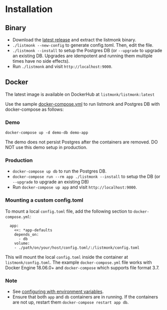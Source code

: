 # Installation

## Binary
- Download the [latest release](https://github.com/knadh/listmonk/releases) and extract the listmonk binary.
- `./listmonk --new-config` to generate config.toml. Then, edit the file.
- `./listmonk --install` to setup the Postgres DB (or `--upgrade` to upgrade an existing DB. Upgrades are idempotent and running them multiple times have no side effects).
- Run `./listmonk` and visit `http://localhost:9000`.

## Docker

The latest image is available on DockerHub at `listmonk/listmonk:latest`

Use the sample [docker-compose.yml](https://github.com/knadh/listmonk/blob/master/docker-compose.yml) to run listmonk and Postgres DB with docker-compose as follows:

### Demo
`docker-compose up -d demo-db demo-app`

The demo does not persist Postgres after the containers are removed. DO NOT use this demo setup in production.

### Production
- `docker-compose up db` to run the Postgres DB.
- `docker-compose run --rm app ./listmonk --install` to setup the DB (or `--upgrade` to upgrade an existing DB)
- Run `docker-compose up app` and visit `http://localhost:9000`.

### Mounting a custom config.toml
To mount a local `config.toml` file, add the following section to `docker-compose.yml`:

```
  app:
    <<: *app-defaults
    depends_on:
      - db
    volume:
    - ./path/on/your/host/config.toml/:/listmonk/config.toml
```

This will mount the local `config.toml` inside the container at `listmonk/config.toml`. The example `docker-compose.yml` file works with Docker Engine 18.06.0+ and `docker-compose` which supports file format 3.7.

### Note
- See [configuring with environment variables](configuration).
- Ensure that both `app` and `db` containers are in running. If the containers are not up, restart them `docker-compose restart app db`.
